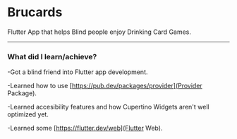 # Brucards
Flutter App that helps Blind people enjoy Drinking Card Games.

---
### What did I learn/achieve?

-Got a blind friend into Flutter app development.

-Learned how to use [https://pub.dev/packages/provider](Provider Package).

-Learned accesibility features and how Cupertino Widgets aren't well optimized yet.

-Learned some [https://flutter.dev/web](Flutter Web).
